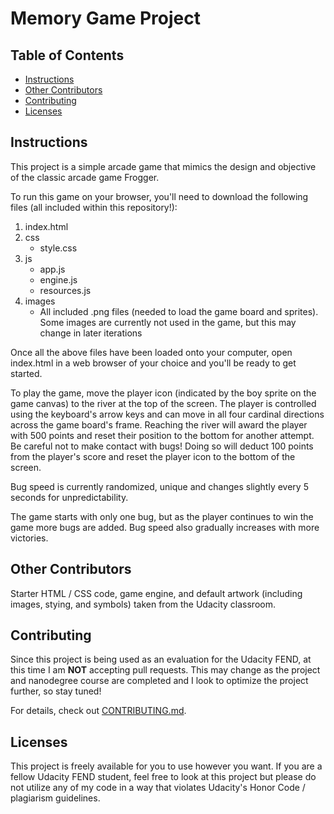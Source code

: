 # Memory Game Project

## Table of Contents

* [Instructions](#instructions)
* [Other Contributors](#other-contributors)
* [Contributing](#contributing)
* [Licenses](#licenses)

## Instructions

This project is a simple arcade game that mimics the design and objective of the classic arcade game Frogger. 

To run this game on your browser, you'll need to download the following files (all included within this repository!):
1. index.html
2. css
   * style.css
3. js
   * app.js
   * engine.js
   * resources.js
4. images 
   * All included .png files (needed to load the game board and sprites). Some images are currently not used in the game, but this may change in later iterations

Once all the above files have been loaded onto your computer, open index.html in a web browser of your choice and you'll be ready to get started.

To play the game, move the player icon (indicated by the boy sprite on the game canvas) to the river at the top of the screen. The player is controlled using the keyboard's arrow keys and can move in all four cardinal directions across the game board's frame. Reaching the river will award the player with 500 points and reset their position to the bottom for another attempt. Be careful not to make contact with bugs! Doing so will deduct 100 points from the player's score and reset the player icon to the bottom of the screen.

Bug speed is currently randomized, unique and changes slightly every 5 seconds for unpredictability. 

The game starts with only one bug, but as the player continues to win the game more bugs are added. Bug speed also gradually increases with more victories.

## Other Contributors

Starter HTML / CSS code, game engine, and default artwork (including images, stying, and symbols) taken from the Udacity classroom. 

## Contributing

Since this project is being used as an evaluation for the Udacity FEND, at this time I am **NOT** accepting pull requests. This may change as the project and nanodegree course are completed and I look to optimize the project further, so stay tuned!

For details, check out [CONTRIBUTING.md](CONTRIBUTING.md).

## Licenses

This project is freely available for you to use however you want. If you are a fellow Udacity FEND student, feel free to look at this project but please do not utilize any of my code in a way that violates Udacity's Honor Code / plagiarism guidelines.

